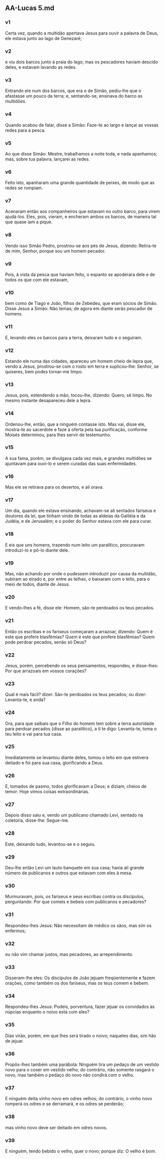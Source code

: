 ## AA-Lucas 5.md
### v1
 Certa vez, quando a multidão apertava Jesus para ouvir a palavra de Deus, ele estava junto ao lago de Genezaré;
### v2
 e viu dois barcos junto à praia do lago; mas os pescadores haviam descido deles, e estavam lavando as redes.
### v3
 Entrando ele num dos barcos, que era o de Simão, pediu-lhe que o afastasse um pouco da terra; e, sentando-se, ensinava do barco as multidões.
### v4
 Quando acabou de falar, disse a Simão: Faze-te ao largo e lançai as vossas redes para a pesca.
### v5
 Ao que disse Simão: Mestre, trabalhamos a noite toda, e nada apanhamos; mas, sobre tua palavra, lançarei as redes.
### v6
 Feito isto, apanharam uma grande quantidade de peixes, de modo que as redes se rompiam.
### v7
 Acenaram então aos companheiros que estavam no outro barco, para virem ajudá-los. Eles, pois, vieram, e encheram ambos os barcos, de maneira tal que quase iam a pique.
### v8
 Vendo isso Simão Pedro, prostrou-se aos pés de Jesus, dizendo: Retira-te de mim, Senhor, porque sou um homem pecador.
### v9
 Pois, à vista da pesca que haviam feito, o espanto se apoderara dele e de todos os que com ele estavam,
### v10
 bem como de Tiago e João, filhos de Zebedeu, que eram sócios de Simão. Disse Jesus a Simão: Não temas; de agora em diante serás pescador de homens.
### v11
 E, levando eles os barcos para a terra, deixaram tudo e o seguiram.
### v12
 Estando ele numa das cidades, apareceu um homem cheio de lepra que, vendo a Jesus, prostrou-se com o rosto em terra e suplicou-lhe: Senhor, se quiseres, bem podes tornar-me limpo.
### v13
 Jesus, pois, estendendo a mão, tocou-lhe, dizendo: Quero; sê limpo. No mesmo instante desapareceu dele a lepra.
### v14
 Ordenou-lhe, então, que a ninguém contasse isto. Mas vai, disse ele, mostra-te ao sacerdote e faze a oferta pela tua purificação, conforme Moisés determinou, para lhes servir de testemunho.
### v15
 A sua fama, porém, se divulgava cada vez mais, e grandes multidões se ajuntavam para ouvi-lo e serem curadas das suas enfermidades.
### v16
 Mas ele se retirava para os desertos, e ali orava.
### v17
 Um dia, quando ele estava ensinando, achavam-se ali sentados fariseus e doutores da lei, que tinham vindo de todas as aldeias da Galiléia e da Judéia, e de Jerusalém; e o poder do Senhor estava com ele para curar.
### v18
 E eis que uns homens, trazendo num leito um paralítico, procuravam introduzi-lo e pô-lo diante dele.
### v19
 Mas, não achando por onde o pudessem introduzir por causa da multidão, subiram ao eirado e, por entre as telhas, o baixaram com o leito, para o meio de todos, diante de Jesus.
### v20
 E vendo-lhes a fé, disse ele: Homem, são-te perdoados os teus pecados.
### v21
 Então os escribas e os fariseus começaram a arrazoar, dizendo: Quem é este que profere blasfêmias? Quem é este que profere blasfêmias? Quem pode perdoar pecados, senão só Deus?
### v22
 Jesus, porém, percebendo os seus pensamentos, respondeu, e disse-lhes: Por que arrazoais em vossos corações?
### v23
 Qual é mais fácil? dizer: São-te perdoados os teus pecados; ou dizer: Levanta-te, e anda?
### v24
 Ora, para que saibais que o Filho do homem tem sobre a terra autoridade para perdoar pecados {disse ao paralítico}, a ti te digo: Levanta-te, toma o teu leito e vai para tua casa.
### v25
 Imediatamente se levantou diante deles, tomou o leito em que estivera deitado e foi para sua casa, glorificando a Deus.
### v26
 E, tomados de pasmo, todos glorificavam a Deus; e diziam, cheios de temor: Hoje vimos coisas extraordinárias.
### v27
 Depois disso saiu e, vendo um publicano chamado Levi, sentado na coletoria, disse-lhe: Segue-me.
### v28
 Este, deixando tudo, levantou-se e o seguiu.
### v29
 Deu-lhe então Levi um lauto banquete em sua casa; havia ali grande número de publicanos e outros que estavam com eles à mesa.
### v30
 Murmuravam, pois, os fariseus e seus escribas contra os discípulos, perguntando: Por que comeis e bebeis com publicanos e pecadores?
### v31
 Respondeu-lhes Jesus: Não necessitam de médico os sãos, mas sim os enfermos;
### v32
 eu não vim chamar justos, mas pecadores, ao arrependimento.
### v33
 Disseram-lhe eles: Os discípulos de João jejuam freqüentemente e fazem orações, como também os dos fariseus, mas os teus comem e bebem.
### v34
 Respondeu-lhes Jesus: Podeis, porventura, fazer jejuar os convidados às núpcias enquanto o noivo está com eles?
### v35
 Dias virão, porém, em que lhes será tirado o noivo; naqueles dias, sim hão de jejuar.
### v36
 Propôs-lhes também uma parábola: Ninguém tira um pedaço de um vestido novo para o coser em vestido velho; do contrário, não somente rasgará o novo, mas também o pedaço do novo não condirá com o velho.
### v37
 E ninguém deita vinho novo em odres velhos; do contrário, o vinho novo romperá os odres e se derramará, e os odres se perderão;
### v38
 mas vinho novo deve ser deitado em odres novos.
### v39
 E ninguém, tendo bebido o velho, quer o novo; porque diz: O velho é bom.
